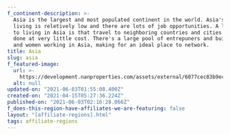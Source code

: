 ```yaml
---
f_continent-description: >-
  Asia is the largest and most populated continent in the world. Asia's cost of
  living is reletively low and there are lots of job opportunities. A large draw
  to living in Asia is that travel to neighboring countries and cities can be
  done at very little cost. There's a large pool of entrepuners and buissnes men
  and women working in Asia, making for an ideal place to network.
title: Asia
slug: asia
f_featured-image:
  url: >-
    https://development.nanproperties.com/assets/external/6077cec83b9ec967bb51d0dd_602f64f266962content_global-properties-asia.jpeg
  alt: null
updated-on: "2021-06-03T01:55:08.400Z"
created-on: "2021-04-15T05:27:36.224Z"
published-on: "2021-06-03T02:16:28.066Z"
f_does-this-region-have-affiliates-we-are-featuring: false
layout: "[affiliate-regions].html"
tags: affiliate-regions
---
```

